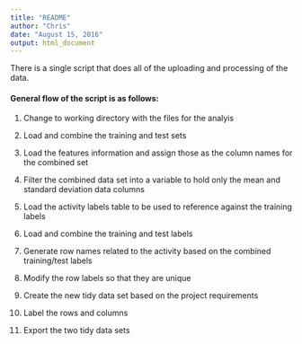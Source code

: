 ```yaml
---
title: "README"
author: "Chris"
date: "August 15, 2016"
output: html_document
---
```


There is a single script that does all of the uploading and processing of the data.

#### General flow of the script is as follows:

1. Change to working directory with the files for the analyis

2. Load and combine the training and test sets

3. Load the features information and assign those as the column names for the combined set

4. Filter the combined data set into a variable to hold only the mean and standard deviation data columns

5. Load the activity labels table to be used to reference against the training labels

6. Load and combine the training and test labels 

7. Generate row names related to the activity based on the combined training/test labels

8. Modify the row labels so that they are unique

9. Create the new tidy data set based on the project requirements

10. Label the rows and columns

11. Export the two tidy data sets


